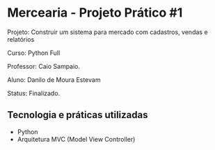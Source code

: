 # Mercearia - Projeto Prático #1

Projeto: Construir um sistema para mercado com cadastros, vendas e relatórios

Curso: Python Full

Professor: Caio Sampaio.

Aluno: Danilo de Moura Estevam

Status: Finalizado.

## Tecnologia e práticas utilizadas

- Python
- Arquitetura MVC (Model View Controller)